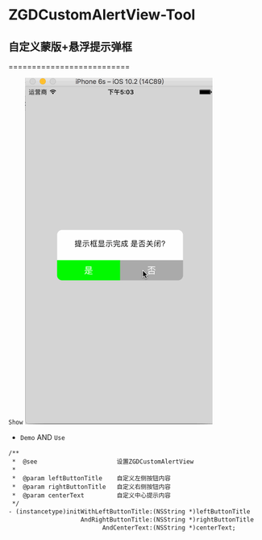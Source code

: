 # ZGDCustomAlertView-Tool

## 自定义蒙版+悬浮提示弹框
==========================

`Show`
![](https://github.com/guodongZhao/ZGDCustomAlertView/raw/master/testShow.gif)


* `Demo` AND  `Use`

```objc
/**
 *  @see                      设置ZGDCustomAlertView
 *
 *  @param leftButtonTitle    自定义左侧按钮内容
 *  @param rightButtonTitle   自定义右侧按钮内容
 *  @param centerText         自定义中心提示内容
 */
- (instancetype)initWithLeftButtonTitle:(NSString *)leftButtonTitle
                    AndRightButtonTitle:(NSString *)rightButtonTitle
                          AndCenterText:(NSString *)centerText;
```


